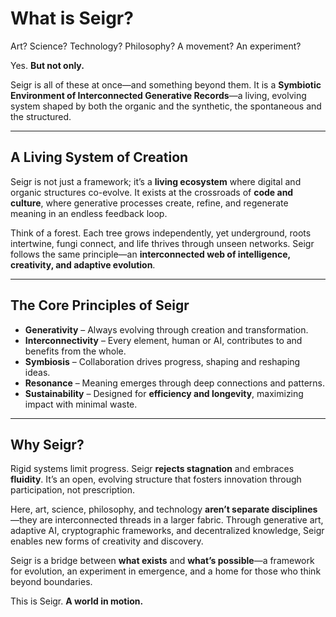 # **What is Seigr?**  

Art? Science? Technology? Philosophy? A movement? An experiment?  

Yes. **But not only.**  

Seigr is all of these at once—and something beyond them. It is a **Symbiotic Environment of Interconnected Generative Records**—a living, evolving system shaped by both the organic and the synthetic, the spontaneous and the structured.  

---

## **A Living System of Creation**  

Seigr is not just a framework; it’s a **living ecosystem** where digital and organic structures co-evolve. It exists at the crossroads of **code and culture**, where generative processes create, refine, and regenerate meaning in an endless feedback loop.  

Think of a forest. Each tree grows independently, yet underground, roots intertwine, fungi connect, and life thrives through unseen networks. Seigr follows the same principle—an **interconnected web of intelligence, creativity, and adaptive evolution**.  

---

## **The Core Principles of Seigr**  

- **Generativity** – Always evolving through creation and transformation.  
- **Interconnectivity** – Every element, human or AI, contributes to and benefits from the whole.  
- **Symbiosis** – Collaboration drives progress, shaping and reshaping ideas.  
- **Resonance** – Meaning emerges through deep connections and patterns.  
- **Sustainability** – Designed for **efficiency and longevity**, maximizing impact with minimal waste.  

---

## **Why Seigr?**  

Rigid systems limit progress. Seigr **rejects stagnation** and embraces **fluidity**. It’s an open, evolving structure that fosters innovation through participation, not prescription.  

Here, art, science, philosophy, and technology **aren’t separate disciplines**—they are interconnected threads in a larger fabric. Through generative art, adaptive AI, cryptographic frameworks, and decentralized knowledge, Seigr enables new forms of creativity and discovery.  

Seigr is a bridge between **what exists** and **what’s possible**—a framework for evolution, an experiment in emergence, and a home for those who think beyond boundaries.  

This is Seigr. **A world in motion.**  